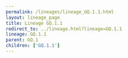 ```yaml
---
permalink: /lineages/lineage_GQ.1.1.html
layout: lineage_page
title: Lineage GQ.1.1
redirect_to: ../lineage.html?lineage=GQ.1.1
lineage: GQ.1.1
parent: GQ.1
children: ['GQ.1.1']
---
```

